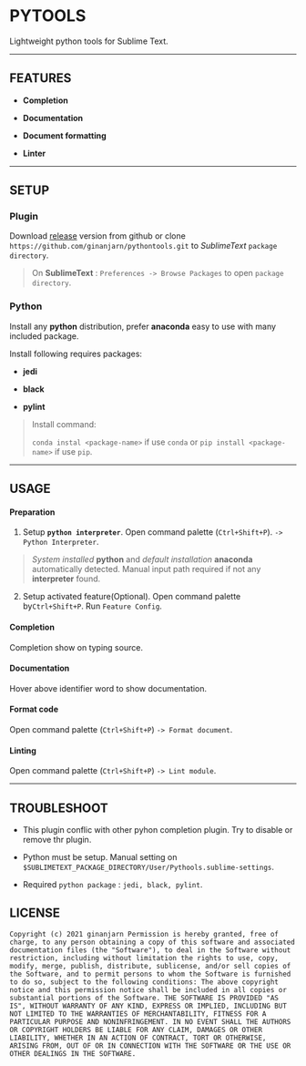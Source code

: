 # PYTOOLS

Lightweight python tools for Sublime Text.

---

## FEATURES

- **Completion**

- **Documentation**

- **Document formatting**

- **Linter** 

---

## SETUP

### Plugin

Download [release](https://github.com/ginanjarn/pythontools/archive/master.zip) version from github or clone `https://github.com/ginanjarn/pythontools.git`  to *SublimeText* `package directory`.

> On **SublimeText** : `Preferences -> Browse Packages` to open `package directory`.

### Python

Install any **python** distribution, prefer **anaconda** easy to use with many included package.

Install following requires packages:

- **jedi**

- **black**

- **pylint**

> Install command:
> 
> `conda instal <package-name>` if use `conda` or `pip install <package-name>` if use `pip`.

---

## USAGE

#### Preparation

1. Setup **`python interpreter`**. Open command palette (`Ctrl+Shift+P`). `-> Python Interpreter`.

> *System installed* **python** and *default installation* **anaconda** automatically detected. Manual input path required if not any **interpreter** found.

2. Setup activated feature(Optional).  Open command palette by`Ctrl+Shift+P`. Run `Feature Config`.

#### Completion

Completion show on typing source.

#### Documentation

Hover above identifier word to show documentation.

#### Format code

Open command palette (`Ctrl+Shift+P`) `-> Format document`.

#### Linting

Open command palette (`Ctrl+Shift+P`) `-> Lint module`.

---

## TROUBLESHOOT

* This plugin conflic with other pyhon completion plugin. Try to disable or remove thr plugin.

* Python must be setup. Manual setting on `$SUBLIMETEXT_PACKAGE_DIRECTORY/User/Pythools.sublime-settings`.

* Required `python package` : `jedi, black, pylint`.

## LICENSE

`Copyright (c) 2021 ginanjarn
Permission is hereby granted, free of charge, to any person obtaining a copy
of this software and associated documentation files (the "Software"), to deal
in the Software without restriction, including without limitation the rights
to use, copy, modify, merge, publish, distribute, sublicense, and/or sell
copies of the Software, and to permit persons to whom the Software is
furnished to do so, subject to the following conditions:
The above copyright notice and this permission notice shall be included in all
copies or substantial portions of the Software.
THE SOFTWARE IS PROVIDED "AS IS", WITHOUT WARRANTY OF ANY KIND, EXPRESS OR
IMPLIED, INCLUDING BUT NOT LIMITED TO THE WARRANTIES OF MERCHANTABILITY,
FITNESS FOR A PARTICULAR PURPOSE AND NONINFRINGEMENT. IN NO EVENT SHALL THE
AUTHORS OR COPYRIGHT HOLDERS BE LIABLE FOR ANY CLAIM, DAMAGES OR OTHER
LIABILITY, WHETHER IN AN ACTION OF CONTRACT, TORT OR OTHERWISE, ARISING FROM,
OUT OF OR IN CONNECTION WITH THE SOFTWARE OR THE USE OR OTHER DEALINGS IN THE
SOFTWARE.`
